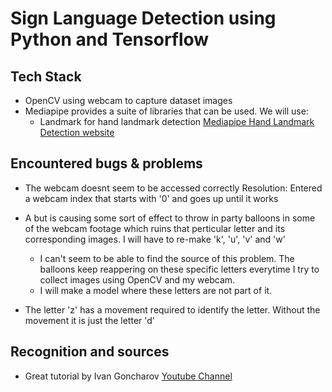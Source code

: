 # Sign Language Detection using Python and Tensorflow

## Tech Stack

- OpenCV using webcam to capture dataset images
- Mediapipe provides a suite of libraries that can be used. We will use:
  - Landmark for hand landmark detection
    [Mediapipe Hand Landmark Detection website](https://ai.google.dev/edge/mediapipe/solutions/vision/hand_landmarker)

## Encountered bugs & problems

- The webcam doesnt seem to be accessed correctly
  Resolution: Entered a webcam index that starts with '0' and goes up until it works

- A but is causing some sort of effect to throw in party balloons in some of the webcam footage which ruins that perticular letter and its corresponding images. I will have to re-make 'k', 'u', 'v' and 'w'

  - I can't seem to be able to find the source of this problem. The balloons keep reappering on these specific letters everytime I try to collect images using OpenCV and my webcam.
  - I will make a model where these letters are not part of it.

- The letter 'z' has a movement required to identify the letter. Without the movement it is just the letter 'd'

## Recognition and sources

- Great tutorial by Ivan Goncharov [Youtube Channel](https://www.youtube.com/watch?v=a99p_fAr6e4&list=PL0FM467k5KSyt5o3ro2fyQGt-6zRkHXRv)
